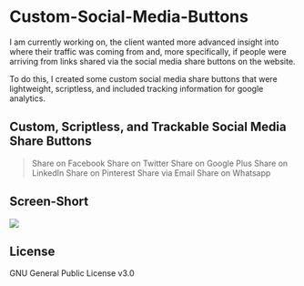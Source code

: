# Custom-Social-Media-Buttons
I am currently working on, the client wanted more advanced insight into where their traffic was coming from and, more specifically, if people were arriving from links shared via the social media share buttons on the website.

To do this, I created some custom social media share buttons that were lightweight, scriptless, and included tracking information for google analytics.

## Custom, Scriptless, and Trackable Social Media Share Buttons

>Share on Facebook
>Share on Twitter
>Share on Google Plus
>Share on LinkedIn
>Share on Pinterest
>Share via Email
>Share on Whatsapp

## Screen-Short

<p>
<img src="https://user-images.githubusercontent.com/36808495/54477073-3a923f00-482a-11e9-98ea-77d0309340eb.png">
</p>

## License

GNU General Public License v3.0
